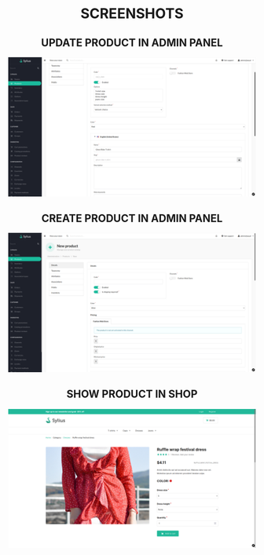 <h1 align="center">SCREENSHOTS</h1>

<h2 align="center">UPDATE PRODUCT IN ADMIN PANEL</h2>
<img src="https://github.com/mateuszRadaj/rekrutacja-radajewski/blob/main/assets_readme/screenshot_1.png">

<h2 align="center">CREATE PRODUCT IN ADMIN PANEL</h2>
<img src="https://github.com/mateuszRadaj/rekrutacja-radajewski/blob/main/assets_readme/screenshot_2.png">

<h2 align="center">SHOW PRODUCT IN SHOP</h2>
<img src="https://github.com/mateuszRadaj/rekrutacja-radajewski/blob/main/assets_readme/screenshot_3.png">
